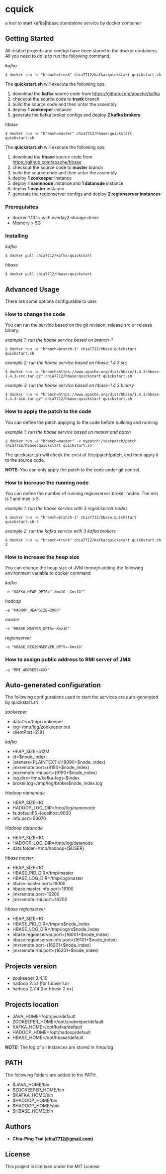 # cquick
a tool to start kafka|hbase standalone service by docker container 

## Getting Started
All related projects and configs have been stored in the docker containers. All you need to do is to run the following command.

*kafka*
```
$ docker run -e "branch=trunk" chia7712/kafka:quickstart quickstart.sh
```
The **quickstart.sh** will execute the following ops.
1. download the **kafka** source code from https://github.com/apache/kafka
1. checkout the source code to **trunk** branch
1. build the source code and then untar the assembly
1. deploy **1 zookeeper** instance
1. generate the kafka broker configs and deploy **2 kafka brokers**
 
*hbase*
```
$ docker run -e "branch=master" chia7712/hbase:quickstart quickstart.sh
```
The **quickstart.sh** will execute the following ops.
1. download the **hbase** source code from https://github.com/apache/hbase
1. checkout the source code to **master** branch
1. build the source code and then untar the assembly
1. deploy **1 zookeeper** instance
1. deploy **1 namenode** instance and **1 datanode** instance
1. deploy **1 master** instance
1. generate the regionserver configs and deploy **2 regionserver instances**

### Prerequisites

* docker 1.13.1+ with overlay2 storage driver
* Memory > 5G

### Installing

*kafka*
```
$ docker pull chia7712/kafka:quickstart
```
*hbase*
```
$ docker pull chia7712/hbase:quickstart
```
## Advanced Usage
There are some options configurable to user.

### How  to change the code
You can run the service based on the git revision, release src or release binary.

*example 1: run the hbase service based on branch-1*
```
$ docker run -e "branch=branch-1" chia7712/hbase:quickstart quickstart.sh
```
*example 2: run the hbase service based on hbase-1.4.3 src*
```
$ docker run -e "branch=https://www.apache.org/dist/hbase/1.4.3/hbase-1.4.3-src.tar.gz" chia7712/hbase:quickstart quickstart.sh
```
*example 3: run the hbase service based on hbase-1.4.3 binary*
```
$ docker run -e "branch=https://www.apache.org/dist/hbase/1.4.3/hbase-1.4.3-bin.tar.gz" chia7712/hbase:quickstart quickstart.sh
```

### How to apply the patch to the code
You can define the patch applying to the code before building and running

*example 1: run the hbase service based on master and patch*
```
$ docker run -e "branch=master" -v mypatch:/testpatch/patch chia7712/hbase:quickstart quickstart.sh
```
The quickstart.sh will check the exist of /testpatch/patch, and then apply it to the source code.

**NOTE:** You can only apply the patch to the code under git control.

### How to increase the running node
You can define the number of running regionserver|broker nodes. The min is 1 and max is 5.

*example 1: run the hbase service with 3 regionserver nodes*
```
$ docker run -e "branch=branch-1" chia7712/hbase:quickstart quickstart.sh 3
```
*example 2: run the kafka service with 3 kafka brokers*
```
$ docker run -e "branch=trunk" chia7712/kafka:quickstart quickstart.sh 3
```
### How to increase the heap size
You can change the heap size of JVM through adding the following environment variable to docker command

*kafka*
```
-e "KAFKA_HEAP_OPTS="-Xmx1G -Xms1G""
```
*hadoop*
```
-e "HADOOP_HEAPSIZE=2000"
```
*master*
```
-e "HBASE_MASTER_OPTS=-Xmx1G"
```
*regionserver*
```
-e "HBASE_REGIONSERVER_OPTS=-Xmx1G"
```

### How to assign public address to RMI server of JMX
```
-e "RMI_ADDRESS=XXX"
```

## Auto-generated configuration
The following configurations used to start the services are auto-generated by quickstart.sh

*zookeeper*
* dataDir=/tmp/zookeeper
* log=/tmp/log/zookeeper.out
* clientPort=2181

*kafka*
* HEAP_SIZE=512M
* id=$node_index
* listeners=PLAINTEXT://:(9090+$node_index)
* jmxremote.port=(9190+$node_index)
* jmxremote.rmi.port=(9190+$node_index)
* log.dirs=/tmp/kafka-logs-$index
* broker.log=/tmp/log/broker$node_index.log

*Hadoop namenode*
* HEAP_SIZE=1G
* HADOOP_LOG_DIR=/tmp/log/namenode
* fs.defaultFS=localhost:9000
* info.port=50070

*Hadoop datanode*
* HEAP_SIZE=1G
* HADOOP_LOG_DIR=/tmp/log/datanode
* data folder=/tmp/hadoop-{$USER}

*hbase master*
* HEAP_SIZE=1G
* HBASE_PID_DIR=/tmp/master
* HBASE_LOG_DIR=/tmp/log/master
* hbase.master.port=16000
* hbase.master.info.port=16100
* jmxremote.port=16200
* jmxremote.rmi.port=16200


*hbase regionserver*
* HEAP_SIZE=1G
* HBASE_PID_DIR=/tmp/rs$node_index
* HBASE_LOG_DIR=/tmp/log/rs$node_index
* hbase.regionserver.port=(16001+$node_index)
* hbase.regionserver.info.port=(16101+$node_index)
* jmxremote.port=(16201+$node_index)
* jmxremote.rmi.port=(16201+$node_index)

## Projects version
* zookeeper 3.4.10
* hadoop 2.5.1 (for hbase 1.x)
* hadoop 2.7.4 (for hbase 2.x+)

## Projects location
* JAVA_HOME=/opt/java/default
* ZOOKEEPER_HOME=/opt/zookeeper/default
* KAFKA_HOME=/opt/kafka/default
* HADOOP_HOME=/opt/hadoop/default
* HBASE_HOME=/opt/hbase/default

**NOTE:** The log of all instances are stored in /tmp/log 

## PATH
The following folders are added to the PATH.
* $JAVA_HOME/bin
* $ZOOKEEPER_HOME/bin
* $KAFKA_HOME/bin
* $HADOOP_HOME/bin
* $HADOOP_HOME/sbin
* $HBASE_HOME/bin

## Authors
* **Chia-Ping Tsai (chia7712@gmail.com)**

## License
This project is licensed under the MIT License